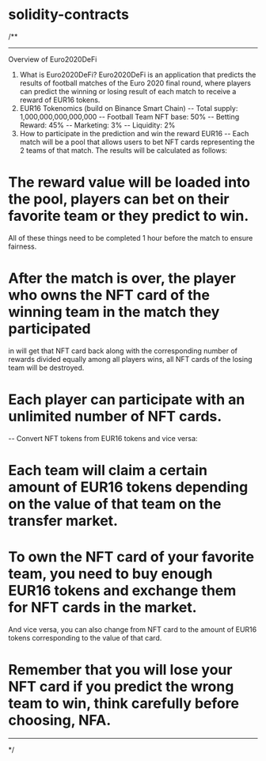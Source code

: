 # solidity-contracts
/**
*************************************************************************************************************
Overview of Euro2020DeFi
1. What is Euro2020DeFi?
Euro2020DeFi is an application that predicts the results of football matches of the Euro 2020 final round,
where players can predict the winning or losing result of each match to receive a reward of EUR16 tokens.
2. EUR16 Tokenomics (build on Binance Smart Chain)
-- Total supply: 1,000,000,000,000,000
-- Football Team NFT base: 50%
-- Betting Reward: 45%
-- Marketing: 3%
-- Liquidity: 2%
3. How to participate in the prediction and win the reward EUR16
-- Each match will be a pool that allows users to bet NFT cards representing the 2 teams of that match.
The results will be calculated as follows:
# The reward value will be loaded into the pool, players can bet on their favorite team or they predict to win.
All of these things need to be completed 1 hour before the match to ensure fairness.
# After the match is over, the player who owns the NFT card of the winning team in the match they participated
in will get that NFT card back along with the corresponding number of rewards divided equally among all players wins,
all NFT cards of the losing team will be destroyed.
# Each player can participate with an unlimited number of NFT cards.
-- Convert NFT tokens from EUR16 tokens and vice versa:
# Each team will claim a certain amount of EUR16 tokens depending on the value of that team on the transfer market.
# To own the NFT card of your favorite team, you need to buy enough EUR16 tokens and exchange them for NFT cards in the market.
And vice versa, you can also change from NFT card to the amount of EUR16 tokens corresponding to the value of that card.
# Remember that you will lose your NFT card if you predict the wrong team to win, think carefully before choosing, NFA.
*************************************************************************************************************
*/

